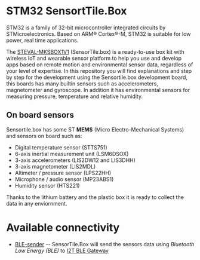# STM32 SensortTile.Box
STM32 is a family of 32-bit microcontroller integrated circuits by STMicroelectronics. Based on ARM® Cortex®-M, STM32 is suitable for low power, real time applications. 

The [STEVAL-MKSBOX1V1](https://www.st.com/en/evaluation-tools/steval-mksbox1v1.html) (SensorTile.box) is a ready-to-use box kit with wireless IoT and wearable sensor platform to help you use and develop apps based on remote motion and environmental sensor data, regardless of your level of expertise.
In this repository you will find explanations and step by step for the development using the Sensortile.box development board, this boards has many builtin sensors such as accelerometers, magnetometer and gyroscope. In addition it has environmental sensors for measuring pressure, temperature and relative humidity.

## On board sensors

Sensortile.box has some ST **MEMS** (Micro Electro-Mechanical Systems) and sensors on board such as:

* Digital temperature sensor (STTS751)
* 6-axis inertial measurement unit (LSM6DSOX)
* 3-axis accelerometers (LIS2DW12 and LIS3DHH)
* 3-axis magnetometer (LIS2MDL)
* Altimeter / pressure sensor (LPS22HH)
* Microphone / audio sensor (MP23ABS1)
* Humidity sensor (HTS221)

Thanks to the lithium battery and the plastic box it is ready to collect the data in any enviornment.

# Available connectivity

* [BLE-sender](https://github.com/iot2tangle/STM32_SensorTile.box/tree/main/BLE-sender) -- SensorTile.Box will send the sensors data using *Bluetooth Low Energy (BLE)* to [I2T BLE Gateway](https://github.com/iot2tangle/Streams-ble-gateway)

